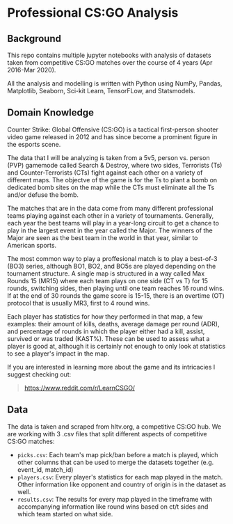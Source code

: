 # Professional CS:GO Analysis

## Background
This repo contains multiple jupyter notebooks with analysis of datasets taken from competitive CS:GO matches over the course of 4 years (Apr 2016-Mar 2020).

All the analysis and modelling is written with Python using NumPy, Pandas, Matplotlib, Seaborn, Sci-kit Learn, TensorFLow, and Statsmodels. 

## Domain Knowledge
Counter Strike: Global Offensive (CS:GO) is a tactical first-person shooter video game released in 2012 and has since become a prominent figure in the esports scene. 

The data that I will be analyzing is taken from a 5v5, person vs. person (PVP) gamemode called Search & Destroy, where two sides, Terrorists (Ts) and Counter-Terrorists (CTs) fight against each other on a variety of different maps. The objectve of the game is for the Ts to plant a bomb on dedicated bomb sites on the map while the CTs must eliminate all the Ts and/or defuse the bomb.

The matches that are in the data come from many different professional teams playing against each other in a variety of tournaments. Generally, each year the best teams will play in a year-long circuit to get a chance to play in the largest event in the year called the Major. The winners of the Major are seen as the best team in the world in that year, similar to American sports. 

The most common way to play a proffesional match is to play a best-of-3 (BO3) series, although BO1, BO2, and BO5s are played depending on the tournament structure. A single map is structured in a way called Max Rounds 15 (MR15) where each team plays on one side (CT vs T) for 15 rounds, switching sides, then playing until one team reaches 16 round wins. If at the end of 30 rounds the game score is 15-15, there is an overtime (OT) protocol that is usually MR3, first to 4 round wins. 

Each player has statistics for how they performed in that map, a few examples: their amount of kills, deaths, average damage per round (ADR), and percentage of rounds in which the player either had a kill, assist, survived or was traded (KAST%). These can be used to assess what a player is good at, although it is certainly not enough to only look at statistics to see a player's impact in the map. 

If you are interested in learning more about the game and its intricacies I suggest checking out: 
>https://www.reddit.com/r/LearnCSGO/ 

## Data

The data is taken and scraped from hltv.org, a competitive CS:GO hub.
We are working with 3 .csv files that split different aspects of competitive CS:GO matches:
- `picks.csv`: Each team's map pick/ban before a match is played, which other columns that can be used to merge the datasets together (e.g. event_id, match_id)
- `players.csv`: Every player's statistics for each map played in the match. Other information like opponent and country of origin is in the dataset as well.
- `results.csv`: The results for every map played in the timeframe with accompanying information like round wins based on ct/t sides and which team started on what side.

